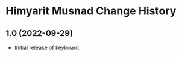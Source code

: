 Himyarit Musnad Change History
====================

1.0 (2022-09-29)
----------------
* Initial release of keyboard.
